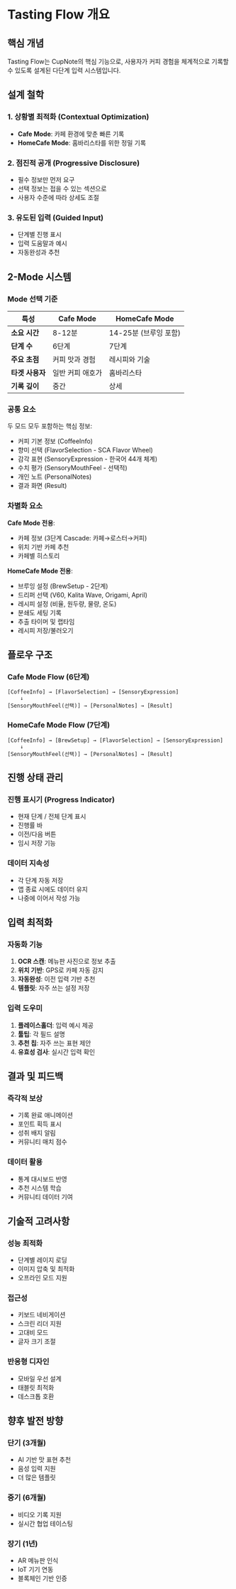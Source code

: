 # Tasting Flow 개요

## 핵심 개념
Tasting Flow는 CupNote의 핵심 기능으로, 사용자가 커피 경험을 체계적으로 기록할 수 있도록 설계된 다단계 입력 시스템입니다.

## 설계 철학

### 1. 상황별 최적화 (Contextual Optimization)
- **Cafe Mode**: 카페 환경에 맞춘 빠른 기록
- **HomeCafe Mode**: 홈바리스타를 위한 정밀 기록

### 2. 점진적 공개 (Progressive Disclosure)
- 필수 정보만 먼저 요구
- 선택 정보는 접을 수 있는 섹션으로
- 사용자 수준에 따라 상세도 조절

### 3. 유도된 입력 (Guided Input)
- 단계별 진행 표시
- 입력 도움말과 예시
- 자동완성과 추천

## 2-Mode 시스템

### Mode 선택 기준

| 특성 | Cafe Mode | HomeCafe Mode |
|------|-----------|---------------|
| **소요 시간** | 8-12분 | 14-25분 (브루잉 포함) |
| **단계 수** | 6단계 | 7단계 |
| **주요 초점** | 커피 맛과 경험 | 레시피와 기술 |
| **타겟 사용자** | 일반 커피 애호가 | 홈바리스타 |
| **기록 깊이** | 중간 | 상세 |

### 공통 요소
두 모드 모두 포함하는 핵심 정보:
- 커피 기본 정보 (CoffeeInfo)
- 향미 선택 (FlavorSelection - SCA Flavor Wheel)
- 감각 표현 (SensoryExpression - 한국어 44개 체계)
- 수치 평가 (SensoryMouthFeel - 선택적)
- 개인 노트 (PersonalNotes)
- 결과 화면 (Result)

### 차별화 요소

**Cafe Mode 전용**:
- 카페 정보 (3단계 Cascade: 카페→로스터→커피)
- 위치 기반 카페 추천
- 카페별 히스토리

**HomeCafe Mode 전용**:
- 브루잉 설정 (BrewSetup - 2단계)
- 드리퍼 선택 (V60, Kalita Wave, Origami, April)
- 레시피 설정 (비율, 원두량, 물량, 온도)
- 분쇄도 세팅 기록
- 추출 타이머 및 랩타임
- 레시피 저장/불러오기

## 플로우 구조

### Cafe Mode Flow (6단계)
```
[CoffeeInfo] → [FlavorSelection] → [SensoryExpression]
    ↓
[SensoryMouthFeel(선택)] → [PersonalNotes] → [Result]
```

### HomeCafe Mode Flow (7단계)
```
[CoffeeInfo] → [BrewSetup] → [FlavorSelection] → [SensoryExpression]
    ↓
[SensoryMouthFeel(선택)] → [PersonalNotes] → [Result]
```

## 진행 상태 관리

### 진행 표시기 (Progress Indicator)
- 현재 단계 / 전체 단계 표시
- 진행률 바
- 이전/다음 버튼
- 임시 저장 기능

### 데이터 지속성
- 각 단계 자동 저장
- 앱 종료 시에도 데이터 유지
- 나중에 이어서 작성 가능

## 입력 최적화

### 자동화 기능
1. **OCR 스캔**: 메뉴판 사진으로 정보 추출
2. **위치 기반**: GPS로 카페 자동 감지
3. **자동완성**: 이전 입력 기반 추천
4. **템플릿**: 자주 쓰는 설정 저장

### 입력 도우미
1. **플레이스홀더**: 입력 예시 제공
2. **툴팁**: 각 필드 설명
3. **추천 칩**: 자주 쓰는 표현 제안
4. **유효성 검사**: 실시간 입력 확인

## 결과 및 피드백

### 즉각적 보상
- 기록 완료 애니메이션
- 포인트 획득 표시
- 성취 배지 알림
- 커뮤니티 매치 점수

### 데이터 활용
- 통계 대시보드 반영
- 추천 시스템 학습
- 커뮤니티 데이터 기여

## 기술적 고려사항

### 성능 최적화
- 단계별 레이지 로딩
- 이미지 압축 및 최적화
- 오프라인 모드 지원

### 접근성
- 키보드 네비게이션
- 스크린 리더 지원
- 고대비 모드
- 글자 크기 조절

### 반응형 디자인
- 모바일 우선 설계
- 태블릿 최적화
- 데스크톱 호환

## 향후 발전 방향

### 단기 (3개월)
- AI 기반 맛 표현 추천
- 음성 입력 지원
- 더 많은 템플릿

### 중기 (6개월)
- 비디오 기록 지원
- 실시간 협업 테이스팅

### 장기 (1년)
- AR 메뉴판 인식
- IoT 기기 연동
- 블록체인 기반 인증